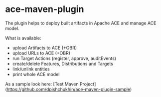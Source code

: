 ace-maven-plugin
================

The plugin helps to deploy built artifacts in Apache ACE and manage ACE model.

What is available:
- upload Artifacts to ACE (+OBR)
- upload URLs to ACE (+OBR)
- run Target Actions (register, approve, auditEvents)
- create/delete Features, Distributions and Targets
- link/unlink entities
- print whole ACE model

As a sample look here: [Test Maven Project] (https://github.com/dpishchukhin/ace-maven-plugin-sample)